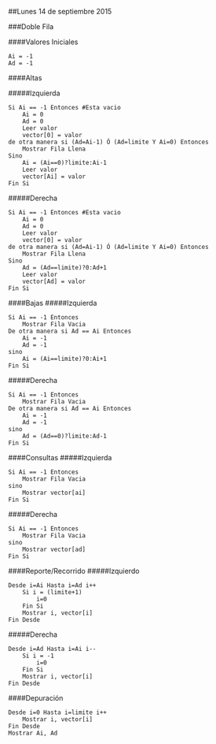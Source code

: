 ##Lunes 14 de septiembre 2015

###Doble Fila

####Valores Iniciales
```
Ai = -1
Ad = -1
```
####Altas

#####Izquierda
```
Si Ai == -1 Entonces #Esta vacio
	Ai = 0
    Ad = 0
	Leer valor
	vector[0] = valor
de otra manera si (Ad=Ai-1) Ó (Ad=limite Y Ai=0) Entonces
	Mostrar Fila Llena
Sino
    Ai = (Ai==0)?limite:Ai-1
    Leer valor
    vector[Ai] = valor
Fin Si
```
#####Derecha
```
Si Ai == -1 Entonces #Esta vacio
	Ai = 0
    Ad = 0
	Leer valor
	vector[0] = valor
de otra manera si (Ad=Ai-1) Ó (Ad=limite Y Ai=0) Entonces
	Mostrar Fila Llena
Sino
    Ad = (Ad==limite)?0:Ad+1
    Leer valor
    vector[Ad] = valor
Fin Si
```
####Bajas
#####Izquierda
```
Si Ai == -1 Entonces
	Mostrar Fila Vacia
De otra manera si Ad == Ai Entonces
	Ai = -1
    Ad = -1
sino
	Ai = (Ai==limite)?0:Ai+1
Fin Si
```
#####Derecha
```
Si Ai == -1 Entonces
	Mostrar Fila Vacia
De otra manera si Ad == Ai Entonces
	Ai = -1
    Ad = -1
sino
	Ad = (Ad==0)?limite:Ad-1
Fin Si
```
####Consultas
#####Izquierda
```
Si Ai == -1 Entonces
	Mostrar Fila Vacia
sino
	Mostrar vector[ai]
Fin Si
```
#####Derecha
```
Si Ai == -1 Entonces
	Mostrar Fila Vacia
sino
	Mostrar vector[ad]
Fin Si
```
####Reporte/Recorrido
#####Izquierdo
```
Desde i=Ai Hasta i=Ad i++
	Si i = (limite+1)
    	i=0
    Fin Si
	Mostrar i, vector[i]
Fin Desde
```
#####Derecha
```
Desde i=Ad Hasta i=Ai i--
	Si i = -1
    	i=0
    Fin Si
	Mostrar i, vector[i]
Fin Desde
```
####Depuración
```
Desde i=0 Hasta i=limite i++
	Mostrar i, vector[i]
Fin Desde
Mostrar Ai, Ad
```
